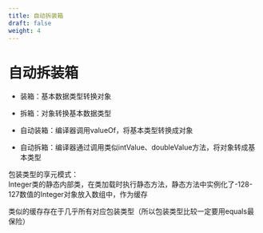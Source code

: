 ```yaml
---
title: 自动拆装箱
draft: false
weight: 4
---
```


# 自动拆装箱
- 装箱：基本数据类型转换对象
- 拆箱：对象转换基本数据类型
  
- 自动装箱：编译器调用valueOf，将基本类型转换成对象
- 自动拆箱：编译器通过调用类似intValue、doubleValue方法，将对象转成基本类型
   
   
包装类型的享元模式：  
Integer类的静态内部类，在类加载时执行静态方法，静态方法中实例化了-128-127数值的Integer对象放入数组中，作为缓存  

类似的缓存存在于几乎所有对应包装类型（所以包装类型比较一定要用equals最保险）
